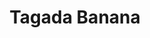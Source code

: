 ---
title: "Tagada Banana"
price: "5€"
description: "Smoothie Tagada Banana délicieux."
image: "/uploads/tagada-banana.jpg"
image_alt: "Smoothie Tagada Banana"
---
